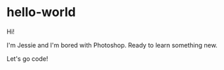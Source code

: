 # hello-world

Hi! 

I'm Jessie and I'm bored with Photoshop. Ready to learn something new. 

Let's go code! 
